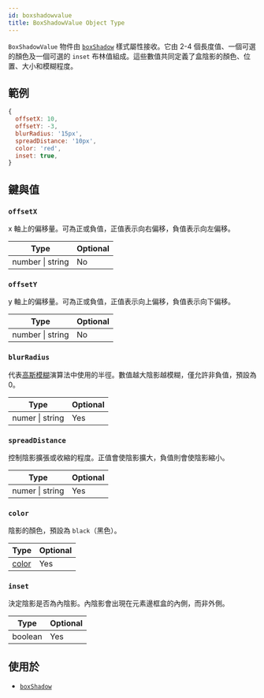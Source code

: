 ```yaml
---
id: boxshadowvalue
title: BoxShadowValue Object Type
---
```


`BoxShadowValue` 物件由 [`boxShadow`](./view-style-props.md#boxshadow) 樣式屬性接收。它由 2-4 個長度值、一個可選的顏色及一個可選的 `inset` 布林值組成。這些數值共同定義了盒陰影的顏色、位置、大小和模糊程度。

## 範例

```js
{
  offsetX: 10,
  offsetY: -3,
  blurRadius: '15px',
  spreadDistance: '10px',
  color: 'red',
  inset: true,
}
```

## 鍵與值

### `offsetX`

x 軸上的偏移量。可為正或負值，正值表示向右偏移，負值表示向左偏移。

| Type             | Optional |
| ---------------- | -------- |
| number \| string | No       |

### `offsetY`

y 軸上的偏移量。可為正或負值，正值表示向上偏移，負值表示向下偏移。

| Type             | Optional |
| ---------------- | -------- |
| number \| string | No       |

### `blurRadius`

代表[高斯模糊](https://en.wikipedia.org/wiki/Gaussian_blur)演算法中使用的半徑。數值越大陰影越模糊，僅允許非負值，預設為 0。

| Type            | Optional |
| --------------- | -------- |
| numer \| string | Yes      |

### `spreadDistance`

控制陰影擴張或收縮的程度。正值會使陰影擴大，負值則會使陰影縮小。

| Type            | Optional |
| --------------- | -------- |
| numer \| string | Yes      |

### `color`

陰影的顏色，預設為 `black`（黑色）。

| Type                 | Optional |
| -------------------- | -------- |
| [color](./colors.md) | Yes      |

### `inset`

決定陰影是否為內陰影。內陰影會出現在元素邊框盒的內側，而非外側。

| Type    | Optional |
| ------- | -------- |
| boolean | Yes      |

## 使用於

- [`boxShadow`](./view-style-props.md#boxshadow)